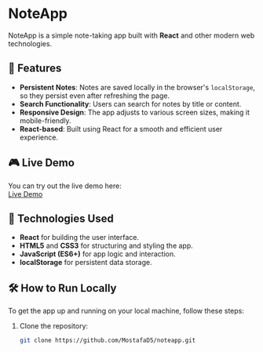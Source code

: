 # NoteApp

NoteApp is a simple note-taking app built with **React** and other modern web technologies.

## 🚀 Features
- **Persistent Notes**: Notes are saved locally in the browser's `localStorage`, so they persist even after refreshing the page.
- **Search Functionality**: Users can search for notes by title or content.
- **Responsive Design**: The app adjusts to various screen sizes, making it mobile-friendly.
- **React-based**: Built using React for a smooth and efficient user experience.

## 🎮 Live Demo

You can try out the live demo here:  
[Live Demo](https://mostafad5.github.io/noteapp/)

## 🔧 Technologies Used
- **React** for building the user interface.
- **HTML5** and **CSS3** for structuring and styling the app.
- **JavaScript (ES6+)** for app logic and interaction.
- **localStorage** for persistent data storage.

## 🛠️ How to Run Locally
To get the app up and running on your local machine, follow these steps:

1. Clone the repository:
   ```bash
   git clone https://github.com/MostafaD5/noteapp.git
